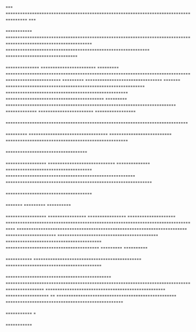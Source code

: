 """
""""""""""""""""""""""""""""""""""""""""""""""""""""""""""""""""""""""""""""""""""""""
"""


"""""""""""
"""""""""""""""""""""""""""""""""""""""""""""""""""""""""""""""""""""""""""""""""""""""""""""""""""""""""""""""""
""""""""""""""""""""""""""""""""""""""""""""""""""""""""""""
""""""""""""""""""""""""""""""

""""""""""""""
"""""""""""""""""""""""
"""""""""
""""""""""""""""""""""""""""""""""""""""""""""""""""""""""""""""""""""""""""""""""""""""""""""""""""
"""""""""
""""""""""""""""""""""""""""""""
"""""""
""""""""""""""""""""""""""""""""""""""""""""""""""""""""""
"""""""""""""""""""""""""""""""""""""""""""""""""""
"""""""""""""""""""""""""""""""""""""""""
"""""""""
"""""""""""""""""""""""""""""""""""""""""""""""""""""""""""""""""""""""
"""""""""""""
"""""""""""""""""""""""
"""""""""""""""""

""""""""""""""""""""""""""""""""""""""""""""""""""""""""""""""""""""""""""""

"""""""""
"""""""""""""""""""""""""""""""""
""""""""""""""""""""""""""
"""""""""""""""""""""""""""""""""""""""""""""""""""

""""""""""""""""""""""""""""""""""

"""""""""""""""""
""""""""""""""""""""""""""""
""""""""""""""
""""""""""""""""""""""""""""""""""""
""""""""""""""""""""""""""""""""""""""""""""""""""""""
"""""""""""""""""""""""""""""""""""""""""""""""""""""""""""""

""""""""""""""""""""""""""""""""""""

"""""""
"""""""""
""""""""""

"""""""""""""""""
""""""""""""""""
""""""""""""""""
""""""""""""""""""""
"""""""""""""""""""""""""""""""""""""""""""""""""""""""""""""""""""""""""""""""""
"""""""""""""""""""""""""""""""""""""""""""""""""""""""""""""""""""""""
"""""""""""""""""""""
""""""""""""""""""""""""""""""""""""""""""
""""""""""""""""""""""""""""""""""""""""
"""""""""""""""""""""""""""""""""""""""
"""""""""
""""""""""

"""""""""""
"""""""""""""""""""""""""""""""""""""""""""""
""""""""""""""""""""""""""""""""""""""""

""""""""""""""""""""""""""""""""""""""""""""
"""""""""""""""""""""""""""""""""""""""""""""""""""""""""""""""""""""""""""""""""""""""""""""
""""""""""""""""""""""""""""""""""""""""""""""""""
""""""""""""""""""
""
""""""""""""""""""""""""""""""""""""""""""""""""""
"""""""""""""""""""""""""""""""""""""""""""""""""

"""""""""""
"


"""""""""""
